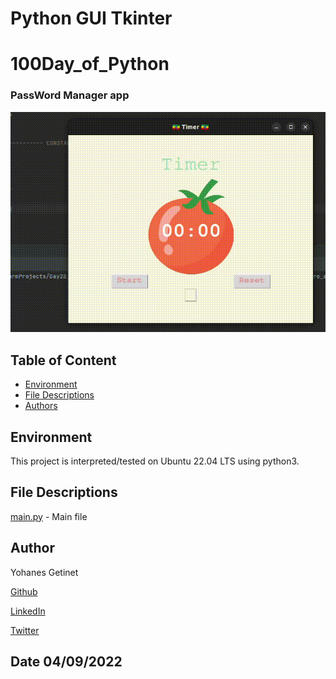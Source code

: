 
# Python GUI Tkinter
# 100Day_of_Python
### PassWord Manager app

![ PassWord Manager ](https://github.com/YohanesGetinet1/100DayOfPython/blob/master/Day28_pomodoro_app/Screencast%20from%2009-03-2022%2006_48_49%20PM.gif)


## Table of Content
* [Environment](#environment)
* [File Descriptions](#file-descriptions)
* [Authors](#author)

## Environment
This project is interpreted/tested on Ubuntu 22.04 LTS using python3. 


## File Descriptions
[main.py](main.py)  - Main file



## Author
Yohanes Getinet 

[Github](https://github.com/YohanesGetinet1) 

[LinkedIn](https://www.linkedin.com/in/yohanesgetinet/)

[Twitter](https://twitter.com/YohanesGetinet)
## Date 04/09/2022

